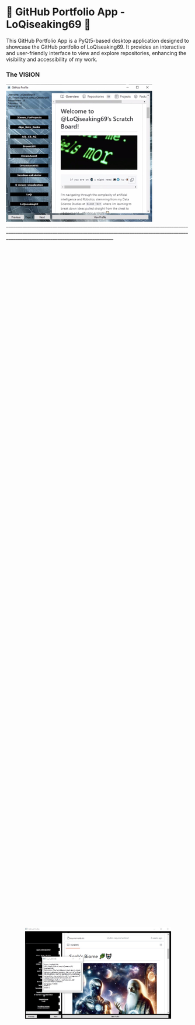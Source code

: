 # 🚀 GitHub Portfolio App - LoQiseaking69 🤖

This GitHub Portfolio App is a PyQt5-based desktop application designed to showcase the GitHub portfolio of LoQiseaking69. It provides an interactive and user-friendly interface to view and explore repositories, enhancing the visibility and accessibility of my work.

### The VISION
<div style="display: flex; justify-content: flex-start;">
  <img src="https://github.com/LoQiseaking69/LoQi/blob/main/ASSETS/IMG_7298.jpeg" width="400" alt="Image">
</div>
__________________________________________________________________________________________________________________________________________________________________________________________________________

 <div style="display: flex; justify-content: center; align-items: center; height: 100vh;">
    <img src="https://github.com/LoQiseaking69/LoQi/blob/main/ASSETS/IMG_7310.jpeg" width="400" alt="Image">
</div>

**The unintended outcome... but, if you prefer an easier to use side panel with repo insights for 
                         quick views of how my repos are doing, clone normally; otherwise, if you just like the webview,
                                                             download your flavor of executable below.**
                                                             
## Download the Application

<div style="display: flex; justify-content: center; align-items: center; gap: 10px;">

<a href="https://github.com/LoQiseaking69/LoQi/raw/main/path/to/your/executable.exe">
  <img src="https://img.shields.io/badge/Download%20for-Windows-blue?style=for-the-badge&logo=windows" alt="Download for Windows">
</a>

<a href="https://github.com/LoQiseaking69/LoQi/raw/main/path/to/your/application.app">
  <img src="https://img.shields.io/badge/Download%20for-macOS-lightgrey?style=for-the-badge&logo=apple" alt="Download for macOS">
</a>

</div>

## 🌟 Key Features

- **Profile Overview**: Displays key profile information of LoQiseaking69, including followers, following, and total repositories.
- **Repository Browser**: Browse through LoQiseaking69's repositories in a paginated format.
- **Repository Details**: View detailed information about each repository, including description, programming language used, forks count, and stars.
- **Integrated WebView**: Access repositories and the user's GitHub profile directly within the application.
- **Custom UI**: Styled with a modern and sleek design, featuring custom button styles and a unique favicon.


## 🔧 Installation

To run the GitHub Portfolio App on your local machine, follow these steps:

### Prerequisites

- Python (3.x recommended)
- Git (for cloning the repository)

```bash
git clone 'https://github.com/LoQiseaking69/LoQi'
```
### Dependencies

- PyQt5
- PyQtWebEngine
- requests

### Setup and Execution

1. Clone the repository using Git.
2. Navigate to the app's directory.
3. Install the required dependencies.
```bash
pip install -r requirements.txt
```
4. Run the application.
```bash
python GHP.py
```

🎉 Enjoy exploring the GitHub portfolio of LoQiseaking69! 🎊
